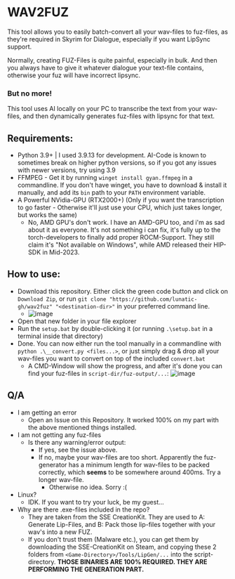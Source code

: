 # WAV2FUZ

This tool allows you to easily batch-convert all your wav-files to fuz-files, as they're required in Skyrim for Dialogue, especially if you want LipSync support.

Normally, creating FUZ-Files is quite painful, especially in bulk. And then you always have to give it whatever dialogue your text-file contains, otherwise your fuz will have incorrect lipsync.

### But no more!
This tool uses AI locally on your PC to transcribe the text from your wav-files, and then dynamically generates fuz-files with lipsync for that text.

## Requirements:
- Python 3.9+ | I used 3.9.13 for development. AI-Code is known to sometimes break on higher python versions, so if you got any issues with newer versions, try using 3.9
- FFMPEG - Get it by running `winget install gyan.ffmpeg` in a commandline. If you don't have winget, you have to download & install it manually, and add its `bin` path to your `PATH` environment variable.
- A Powerful NVidia-GPU (RTX2000+) (Only if you want the transcription to go faster - Otherwise it'll just use your CPU, which just takes longer, but works the same)
  - No, AMD GPU's don't work. I have an AMD-GPU too, and i'm as sad about it as everyone. It's not something i can fix, it's fully up to the torch-developers to finally add proper ROCM-Support. They still claim it's "Not available on Windows", while AMD released their HIP-SDK in Mid-2023.
## How to use:
- Download this repository. Either click the green code button and click on `Download Zip`, or run `git clone "https://github.com/lunatic-gh/wav2fuz" "<destination-dir>"` in your preferred command line.
  - ![image](https://github.com/user-attachments/assets/136f36c0-6217-4230-bc37-4ba9c027b2b5)
- Open that new folder in your file explorer
- Run the `setup.bat` by double-clicking it (or running `.\setup.bat` in a terminal inside that directory)
- Done. You can now either run the tool manually in a commandline with `python .\__convert.py <files...>`, or just simply drag & drop all your wav-files you want to convert on top of the included `convert.bat`
  - A CMD-Window will show the progress, and after it's done you can find your fuz-files in `script-dir/fuz-output/...`: ![image](https://github.com/user-attachments/assets/4584633f-aa35-4394-bc75-f62a7fba8da1)


## Q/A
- I am getting an error
  - Open an Issue on this Repository. It worked 100% on my part with the above mentioned things installed.
- I am not getting any fuz-files
  - Is there any warning/error output:
    - If yes, see the issue above.
    - If no, maybe your wav-files are too short. Apparently the fuz-generator has a minimum length for wav-files to be packed correctly, which **seems** to be somewhere around 400ms. Try a longer wav-file.
      - Otherwise no idea. Sorry :(
- Linux?
  - IDK. If you want to try your luck, be my guest...
- Why are there .exe-files included in the repo?
  - They are taken from the SSE CreationKit. They are used to A: Generate Lip-Files, and B: Pack those lip-files together with your wav's into a new FUZ.
  - If you don't trust them (Malware etc.), you can get them by downloading the SSE-CreationKit on Steam, and copying these 2 folders from `<Game-Directory>/Tools/LipGen/...` into the script-directory. **THOSE BINARIES ARE 100% REQUIRED. THEY ARE PERFORMING THE GENERATION PART.**
